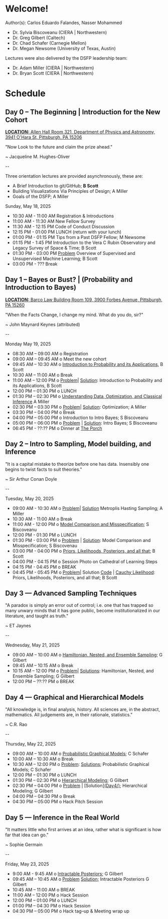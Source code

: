 # Welcome!

Author(s): Carlos Eduardo Falandes, Nasser Mohammed


- Dr. Sylvia Biscoveanu (CIERA | Northwestern) 
- Dr. Greg Gilbert (Caltech) 
- Dr. Chad Schafer (Carnegie Mellon) 
- Dr. Megan Newsome (University of Texas, Austin) 

Lectures were also delivered by the DSFP leadership team:

- Dr. Adam Miller (CIERA | Northwestern)
- Dr. Bryan Scott (CIERA | Northwestern) 

# Schedule

## Day 0 – The Beginning | Introduction for the New Cohort

[**LOCATION:** Allen Hall Room 321, Department of Physics and Astronomy, 3941 O'Hara St, Pittsburgh, PA 15206](https://maps.app.goo.gl/hLwA4LBJWo2RjPfi8)

"Now Look to the future and claim the prize ahead."

~ Jacqueline M. Hughes-Oliver 

-- 

Three orientation lectures are provided asynchronously, these are:
- A Brief Introduction to git/GitHub; **B Scott** 
- Building Visualizations Via Principles of Design; A Miller
- Goals of the DSFP; A Miller 

Sunday, May 18, 2025 

* 10:30 AM - 11:00 AM Registration & Introductions
* 11:00 AM - 11:30 AM New Fellow Survey 
* 11:30 AM - 12:15 PM Code of Conduct Discussion 
* 12:15 PM - 01:00 PM LUNCH (return with your lunch)
* 01:00 PM - 01:15 PM Tips from a Past DSFP Fellow; M Newsome
* 01:15 PM - 1:45 PM  Introduction to the Vera C Rubin Observatory and Legacy Survey of Space & Time; B Scott
* 01:30 PM - 03:00 PM [Problem](https://github.com/LSSTC-DSFP/Session-23/blob/main/orientation/DSFP_Session_23_ML_Orientation_problem_version.ipynb) Overview of Supervised and Unsupervised Machine Learning; B Scott
* 03:00 PM - ??? Break
 
## Day 1 – Bayes or Bust? | (Probability and Introduction to Bayes)

[**LOCATION:** Barco Law Building Room 109, 3900 Forbes Avenue, Pittsburgh, PA 15260](https://maps.app.goo.gl/sE8775jDYRtaSjPt8)

"When the Facts Change, I change my mind. What do you do, sir?"

~ John Maynard Keynes (attributed)

-- 

Monday May 19, 2025

* 08:30 AM – 09:00 AM o Registration 
* 09:00 AM – 09:45 AM o Meet the new cohort
* 09:45 AM – 10:30 AM o  [Introduction to Probability and its Applications](https://github.com/LSSTC-DSFP/Session-23/blob/main/Day1/Probability_and_applications_DSFP_Session_23.ipynb), B Scott 
* 10:30 AM – 11:00 AM o Break 
* 11:00 AM – 12:00 PM o  [Problem](https://github.com/LSSTC-DSFP/Session-23/blob/main/Day1/Introduction%20to%20Probability%20Problems%20Session%2023%20(no%20solutions).ipynb)| [Solution](https://github.com/LSSTC-DSFP/Session-23/blob/main/Day1/Introduction%20to%20Probability%20Problems%20Session%2023.ipynb): Introduction to Probability and its Applications, B Scott 
* 12:00 PM – 01:30 PM o LUNCH 
* 01:30 PM – 02:30 PM o  [Understanding Data, Optimization, and Classical Inference](https://github.com/LSSTC-DSFP/Session-23/blob/main/Day1/ConnectingModelsAndData.ipynb) A Miller  
* 02:30 PM – 03:30 PM o  [Problem](https://github.com/LSSTC-DSFP/Session-23/blob/main/Day1/MaximumLikelihoodEstimation.ipynb)| [Solution](Day1/): Optimization; A Miller  
* 03:30 PM – 04:00 PM o Break 
* 04:00 PM – 05:00 PM o Introduction to Intro Bayes; S Biscoveanu
* 05:00 PM – 06:00 PM o  [Problem](Day1/) | [Solution](Day1/): Intro Bayes; S Biscoveanu
* 06:45 PM - ??:?? PM o Dinner at [The Porch](https://www.dineattheporch.com) 

 
## Day 2 – Intro to Sampling, Model building, and Inference

"It is a capital mistake to theorize before one has data. Insensibly one begins to twist facts to suit theories."

~ Sir Arthur Conan Doyle 

-- 

Tuesday, May 20, 2025
* 09:00 AM - 10:30 AM o [Problem](https://github.com/LSSTC-DSFP/Session-23/blob/main/Day2/MetropolisHastings.ipynb)| [Solution](https://github.com/LSSTC-DSFP/Session-23/blob/main/Day2/MetropolisHastingsSolutions.ipynb) Metroplis Hasting Sampling; A Miller
* 10:30 AM - 11:00 AM o Break
* 11:00 AM - 12:00 PM o [Model Comparison and Misspecification](Day2/); S Biscoveanu 
* 12:00 PM - 01:30 PM o LUNCH 
* 01:30 PM - 03:00 PM o [Problem](https://github.com/LSSTC-DSFP/Session-23/blob/main/Day2/Model%20selection%20and%20misspecification.ipynb) | [Solution](Day2/): Model Comparison and Misspecification; S Biscovenau 
* 03:00 PM - 04:00 PM o [Priors, Likelihoods, Posteriors, and all that](https://github.com/LSSTC-DSFP/Session-23/blob/main/Day2/Priors%2C%20Likelihoods%2C%20Posteriors%20and%20All%20That%20(Session%2023).ipynb); B Scott  
* 04:00 PM - 04:15 PM o Session Photo on Cathedral of Learning Steps
* 04:15 PM - 04:45 PM o BREAK
* 04:45 PM - 05:45 PM o [Problem](https://github.com/LSSTC-DSFP/Session-23/blob/main/Day2/Priors%2C%20Likelihoods%2C%20Posteriors%2C%20and%20All%20That%20Problems%20(No%20solutions).ipynb)| Solution [Code](https://github.com/LSSTC-DSFP/Session-23/blob/main/Day2/Priors%2C%20Likelihoods%2C%20Posteriors%2C%20and%20All%20That%20Problems.ipynb) | [Cauchy Likelihood](https://github.com/LSSTC-DSFP/Session-23/blob/main/Day2/Lighthouse_solution.PNG): Priors, Likelihoods, Posteriors, and all that; B Scott
 
## Day 3 — Advanced Sampling Techniques

"A paradox is simply an error out of control; i.e. one that has trapped so many unwary minds that it has gone public, become institutionalized in our literature, and taught as truth."

~ ET Jaynes

-- 

Wednesday, May 21, 2025
* 09:00 AM – 10:00 AM o  [Hamiltonian, Nested, and Ensemble Sampling](Day3/); G Gilbert
* 09:45 AM – 10:15 AM o Break 
* 10:15 AM – 12:00 PM o  [Problem](Day3/)| [Solutions](Day3/): Hamiltonian, Nested, and Ensemble Sampling; G Gilbert
* 12:00 PM – ??:?? PM o BREAK 

## Day 4 — Graphical and Hierarchical Models

"All knowledge is, in final analysis, history. All sciences are, in the abstract, mathematics. All judgements are, in their rationale, statistics."

~ C.R. Rao 

-- 

Thursday, May 22, 2025 
* 09:00 AM – 10:00 AM o [Probabilistic Graphical Models](https://github.com/LSSTC-DSFP/Session-23/blob/main/Day4/PGMslidesSchafer.pdf); C Schafer
* 10:00 AM – 10:30 AM o Break 
* 10:30 AM – 12:00 PM o  [Problem](https://github.com/LSSTC-DSFP/Session-23/blob/main/Day4/PGM_Examples_and_Exercises.ipynb): [Solutions](https://github.com/LSSTC-DSFP/Session-23/blob/main/Day4/PGM_Examples_and_Exercises_Sols.ipynb); Probabilistic Graphical Models; C Schafer 
* 12:00 PM – 01:30 PM o LUNCH 
* 01:30 PM – 02:30 PM o [Hierarchical Modeling](https://github.com/LSSTC-DSFP/Session-23/blob/main/Day4/LSST_Day4_HBayes.pdf); G Gilbert
* 02:30 PM – 04:00 PM o [Problem](https://github.com/LSSTC-DSFP/Session-23/blob/main/Day4/Day4_HBayes.ipynb) | [Solution][(Day4/)](https://github.com/LSSTC-DSFP/Session-23/blob/main/Day4/PGM_Examples_and_Exercises_Sols.ipynb); Hierarchical Modeling; G Gilbert
* 04:00 PM – 04:30 PM o Break 
* 04:30 PM – 05:00 PM o Hack Pitch Session  
 
## Day 5 — Inference in the Real World

"It matters little who first arrives at an idea, rather what is significant is how far that idea can go."

~ Sophie Germain 

--  

Friday, May 23, 2025
* 9:00 AM - 9:45 AM o [Intractable Posteriors](Day5/); G Gilbert
* 09:45 AM – 10:45 AM o [Problem](Day5/) [Solution](Day5/); Intractable Posteriors G Gilbert
* 10:45 AM – 11:00 AM o BREAK 
* 11:00 AM – 12:00 PM o Hack Session
* 12:00 PM – 01:00 PM o LUNCH 
* 01:00 PM – 04:30 PM o Hack Session  
* 04:30 PM – 05:00 PM o Hack tag–up & Meeting wrap up

